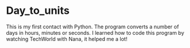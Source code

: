 # Day_to_units
This is my first contact with Python. The program converts a number of days in hours, minutes or seconds.
I learned how to code this program by watching TechWorld with Nana, it helped me a lot!


